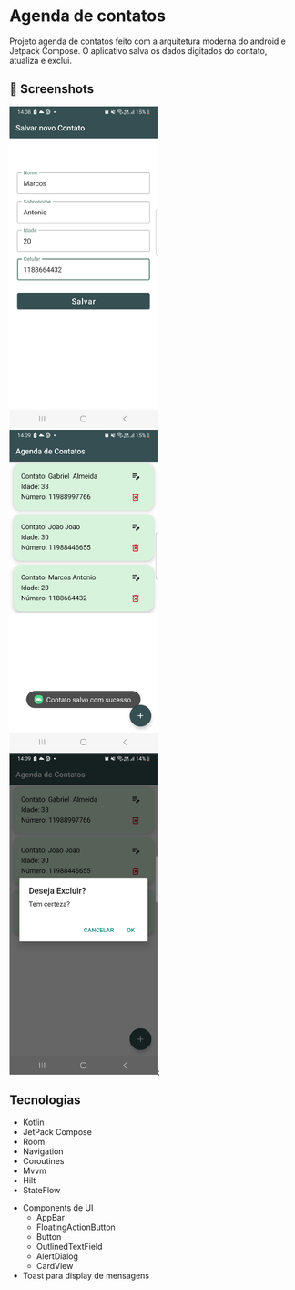 # Agenda de contatos
Projeto agenda de contatos feito com a arquitetura moderna do android e Jetpack Compose.
O aplicativo salva os dados digitados do contato, atualiza e exclui.



## :camera_flash: Screenshots
<!-- You can add more screenshots here if you like -->
<img src="/result/img_2.png" width="260">&emsp;<img src="/result/img_3.png" width="260">&emsp;<img src="/result/img_4.png" width="260">;

## Tecnologias
* Kotlin
* JetPack Compose
* Room
* Navigation
* Coroutines
* Mvvm
* Hilt
* StateFlow    
- Components de UI
    - AppBar
    - FloatingActionButton 
    - Button
    - OutlinedTextField
    - AlertDialog
    - CardView
- Toast para display de mensagens
